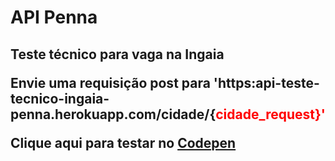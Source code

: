 <h1> API Penna</h1>
<h2> Teste técnico para vaga na Ingaia

<p>Envie uma requisição post para 'https:api-teste-tecnico-ingaia-penna.herokuapp.com/cidade/{<span style="color:red;">cidade_request}'</span><p>

Clique aqui para testar no <a href="https://codepen.io/Pennoso/pen/abZJZNd">Codepen</a>